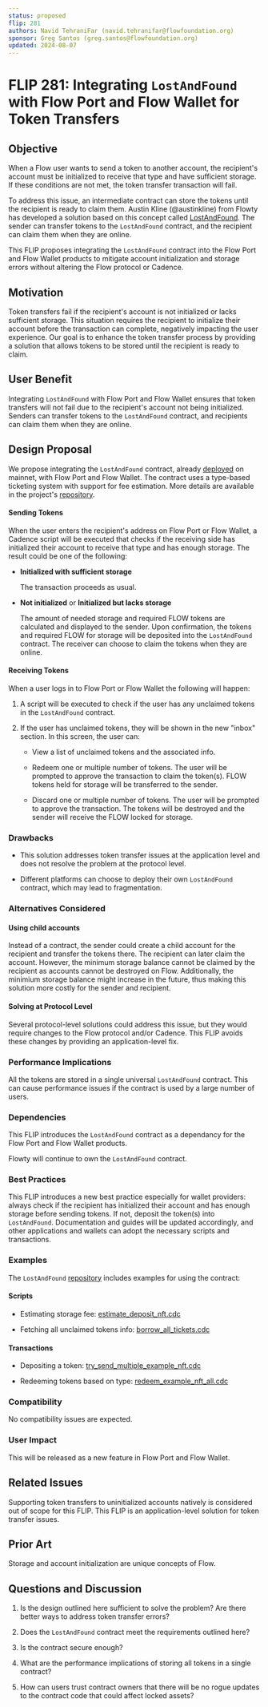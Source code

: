 ```yaml
---
status: proposed
flip: 281
authors: Navid TehraniFar (navid.tehranifar@flowfoundation.org)
sponsor: Greg Santos (greg.santos@flowfoundation.org)
updated: 2024-08-07
---
```


# FLIP 281: Integrating `LostAndFound` with Flow Port and Flow Wallet for Token Transfers

## Objective

When a Flow user wants to send a token to another account, the recipient's account must be initialized to receive that type and have sufficient storage. If these conditions are not met, the token transfer transaction will fail.

To address this issue, an intermediate contract can store the tokens until the recipient is ready to claim them. Austin Kline (@austinkline) from Flowty has developed a solution based on this concept called [LostAndFound](https://github.com/Flowtyio/lost-and-found). The sender can transfer tokens to the `LostAndFound` contract, and the recipient can claim them when they are online.

This FLIP proposes integrating the `LostAndFound` contract into the Flow Port and Flow Wallet products to mitigate account initialization and storage errors without altering the Flow protocol or Cadence.

## Motivation

Token transfers fail if the recipient's account is not initialized or lacks sufficient storage. This situation requires the recipient to initialize their account before the transaction can complete, negatively impacting the user experience. Our goal is to enhance the token transfer process by providing a solution that allows tokens to be stored until the recipient is ready to claim.

## User Benefit

Integrating `LostAndFound` with Flow Port and Flow Wallet ensures that token transfers will not fail due to the recipient's account not being initialized. Senders can transfer tokens to the `LostAndFound` contract, and recipients can claim them when they are online.

## Design Proposal

We propose integrating the `LostAndFound` contract, already [deployed](https://contractbrowser.com/A.473d6a2c37eab5be.LostAndFound) on mainnet, with Flow Port and Flow Wallet. The contract uses a type-based ticketing system with support for fee estimation. More details are available in the project's [repository](https://github.com/Flowtyio/lost-and-found).

#### Sending Tokens

When the user enters the recipient's address on Flow Port or Flow Wallet, a Cadence script will be executed that checks if the receiving side has initialized their account to receive that type and has enough storage. The result could be one of the following:

- **Initialized with sufficient storage**

    The transaction proceeds as usual.

- **Not initialized** or **Initialized but lacks storage**

    The amount of needed storage and required FLOW tokens are calculated and displayed to the sender. Upon confirmation, the tokens and required FLOW for storage will be deposited into the `LostAndFound` contract. The receiver can choose to claim the tokens when they are online.

#### Receiving Tokens

When a user logs in to Flow Port or Flow Wallet the following will happen:

1. A script will be executed to check if the user has any unclaimed tokens in the `LostAndFound` contract.

2. If the user has unclaimed tokens, they will be shown in the new "inbox" section. In this screen, the user can:

    - View a list of unclaimed tokens and the associated info.

    - Redeem one or multiple number of tokens. The user will be prompted to approve the transaction to claim the token(s). FLOW tokens held for storage will be transferred to the sender.

    - Discard one or multiple number of tokens. The user will be prompted to approve the transaction. The tokens will be destroyed and the sender will receive the FLOW locked for storage.

### Drawbacks

- This solution addresses token transfer issues at the application level and does not resolve the problem at the protocol level.

- Different platforms can choose to deploy their own `LostAndFound` contract, which may lead to fragmentation.

### Alternatives Considered

#### Using child accounts

Instead of a contract, the sender could create a child account for the recipient and transfer the tokens there. The recipient can later claim the account. However, the minimum storage balance cannot be claimed by the recipient as accounts cannot be destroyed on Flow. Additionally, the minimium storage balance might increase in the future, thus making this solution more costly for the sender and recipient.

#### Solving at Protocol Level

Several protocol-level solutions could address this issue, but they would require changes to the Flow protocol and/or Cadence. This FLIP avoids these changes by providing an application-level fix.

### Performance Implications

All the tokens are stored in a single universal `LostAndFound` contract. This can cause performance issues if the contract is used by a large number of users.

### Dependencies

This FLIP introduces the `LostAndFound` contract as a dependancy for the Flow Port and Flow Wallet products.

Flowty will continue to own the `LostAndFound` contract.

### Best Practices

This FLIP introduces a new best practice especially for wallet providers: always check if the recipient has initialized their account and has enough storage before sending tokens. If not, deposit the token(s) into `LostAndFound`. Documentation and guides will be updated accordingly, and other applications and wallets can adopt the necessary scripts and transactions.

### Examples

The `LostAndFound` [repository](https://github.com/Flowtyio/lost-and-found) includes examples for using the contract:

#### Scripts

* Estimating storage fee: [estimate_deposit_nft.cdc](https://github.com/Flowtyio/lost-and-found/blob/main/scripts/lost-and-found/estimate_deposit_nft.cdc)

* Fetching all unclaimed tokens info: [borrow_all_tickets.cdc](https://github.com/Flowtyio/lost-and-found/blob/main/scripts/lost-and-found/borrow_all_tickets.cdc)

#### Transactions

* Depositing a token: [try_send_multiple_example_nft.cdc](https://github.com/Flowtyio/lost-and-found/blob/main/transactions/example-nft/try_send_multiple_example_nft.cdc)

* Redeeming tokens based on type: [redeem_example_nft_all.cdc](https://github.com/Flowtyio/lost-and-found/blob/main/transactions/example-nft/redeem_example_nft_all.cdc)

### Compatibility

No compatibility issues are expected.

### User Impact

This will be released as a new feature in Flow Port and Flow Wallet.

## Related Issues

Supporting token transfers to uninitialized accounts natively is considered out of scope for this FLIP. This FLIP is an application-level solution for token transfer issues.

## Prior Art

Storage and account initialization are unique concepts of Flow.

## Questions and Discussion

1. Is the design outlined here sufficient to solve the problem? Are there better ways to address token transfer errors?

2. Does the `LostAndFound` contract meet the requirements outlined here?

3. Is the contract secure enough?

4. What are the performance implications of storing all tokens in a single contract?

5. How can users trust contract owners that there will be no rogue updates to the contract code that could affect locked assets?